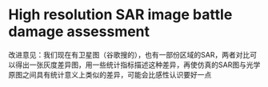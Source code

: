 # High resolution SAR image battle damage assessment

改进意见：我们现在有卫星图（谷歌搜的），也有一部份区域的SAR，两者对比可以得出一张灰度差异图，用一些统计指标描述这种差异，再使仿真的SAR图与光学原图之间具有统计意义上类似的差异，可能会比感性认识要好一点